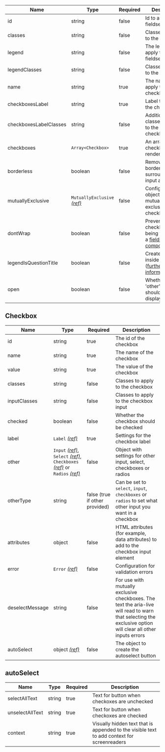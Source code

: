 | Name                   | Type                                                          | Required | Description                                                                                                 |
| ---------------------- | ------------------------------------------------------------- | -------- | ----------------------------------------------------------------------------------------------------------- |
| id                     | string                                                        | false    | Id to apply to the fieldset                                                                                 |
| classes                | string                                                        | false    | Classes to apply to the fieldset                                                                            |
| legend                 | string                                                        | false    | The legend to apply to the fieldset                                                                         |
| legendClasses          | string                                                        | false    | Classes to apply to the legend                                                                              |
| name                   | string                                                        | true     | The name to apply to the checkboxes                                                                         |
| checkboxesLabel        | string                                                        | true     | Label to apply to the checkboxes                                                                            |
| checkboxesLabelClasses | string                                                        | false    | Additional classes to apply to the checkboxesLabel                                                          |
| checkboxes             | `Array<Checkbox>`                                             | true     | An array of checkboxes to render                                                                            |
| borderless             | boolean                                                       | false    | Removes the border surrounding the input and label                                                          |
| mutuallyExclusive      | `MutuallyExclusive` [_(ref)_](/components/mutually-exclusive) | false    | Configuration object if this is a mutually exclusive checkbox list                                          |
| dontWrap               | boolean                                                       | false    | Prevents the checkboxes from being wrapped in a [fieldset component](/components/fieldset)                  |
| legendIsQuestionTitle  | boolean                                                       | false    | Creates a `h1` inside the legend ([further information](/components/fieldset#legend-as-pagequestion-title)) |
| open                   | boolean                                                       | false    | Whether the 'other' input should be displayed                                                               |

## Checkbox

| Name            | Type                                                                                                                                                                   | Required                       | Description                                                                                                                                                 |
| --------------- | ---------------------------------------------------------------------------------------------------------------------------------------------------------------------- | ------------------------------ | ----------------------------------------------------------------------------------------------------------------------------------------------------------- |
| id              | string                                                                                                                                                                 | true                           | The id of the checkbox                                                                                                                                      |
| name            | string                                                                                                                                                                 | true                           | The name of the checkbox                                                                                                                                    |
| value           | string                                                                                                                                                                 | true                           | The value of the checkbox                                                                                                                                   |
| classes         | string                                                                                                                                                                 | false                          | Classes to apply to the checkbox                                                                                                                            |
| inputClasses    | string                                                                                                                                                                 | false                          | Classes to apply to the checkbox input                                                                                                                      |
| checked         | boolean                                                                                                                                                                | false                          | Whether the checkbox should be checked                                                                                                                      |
| label           | `Label` [_(ref)_](/components/label)                                                                                                                                   | true                           | Settings for the checkbox label                                                                                                                             |
| other           | `Input` [_(ref)_](/components/input), `Select` [_(ref)_](/components/select), `Checkboxes` [_(ref)_](/components/checkboxes) or `Radios` [_(ref)_](/components/radios) | false                          | Object with settings for other input, select, checkboxes or radios                                                                                          |
| otherType       | string                                                                                                                                                                 | false (true if other provided) | Can be set to `select`, `input`, `checkboxes` or `radios` to set what other input you want in a checkbox                                                    |
| attributes      | object                                                                                                                                                                 | false                          | HTML attributes (for example, data attributes) to add to the checkbox input element                                                                         |
| error           | `Error` [_(ref)_](/components/error)                                                                                                                                   | false                          | Configuration for validation errors                                                                                                                         |
| deselectMessage | string                                                                                                                                                                 | false                          | For use with mutually exclusive checkboxes. The text the aria-live will read to warn that selecting the exclusive option will clear all other inputs errors |
| autoSelect      | object [_(ref)_](#autoselect)                                                                                                                                          | false                          | The object to create the autoselect button                                                                                                                  |

## autoSelect

| Name            | Type   | Required | Description                                                                                |
| --------------- | ------ | -------- | ------------------------------------------------------------------------------------------ |
| selectAllText   | string | true     | Text for button when checkoxes are unchecked                                               |
| unselectAllText | string | true     | Text for button when checkoxes are checked                                                 |
| context         | string | true     | Visually hidden text that is appended to the visible text to add context for screenreaders |
